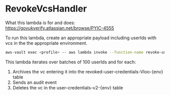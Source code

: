 # RevokeVcsHandler

What this lambda is for and does: https://govukverify.atlassian.net/browse/PYIC-4555

To run this lambda, create an appropriate payload including userIds with vcs in the the appropriate environment.

```bash
aws-vault exec <profile> -- aws lambda invoke --function-name revoke-user-credentials-<env> --invocation-type RequestResponse --payload fileb://revokeVcsLambdaPayload.json response.json
```

This lambda iterates over batches of 100 userIds and for each:
1. Archives the vc entering it into the revoked-user-credentials-Vloo-{env} table
2. Sends an audit event
3. Deletes the vc in the user-credentials-v2-{env} table
